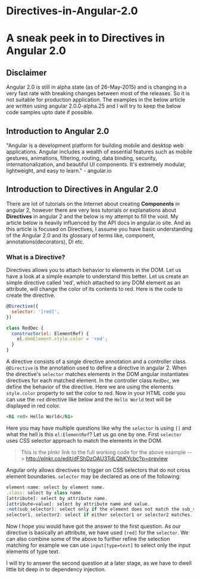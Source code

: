 # Directives-in-Angular-2.0
# A sneak peek in to Directives in Angular 2.0

## Disclaimer
Angular 2.0 is still in alpha state (as of 26-May-2015) and is changing in a very fast rate with breaking changes between most of the releases. So it is not suitable for production application. 
The examples in the below article are written using angular 2.0.0-alpha.25 and I will try to keep the below code samples upto date if possible.

## Introduction to Angular 2.0
"Angular is a development platform for building mobile and desktop web applications. Angular includes a wealth of essential features such as mobile gestures, animations, filtering, routing, data binding, security, internationalization, and beautiful UI components. It's extremely modular, lightweight, and easy to learn." - angular.io

## Introduction to Directives in Angular 2.0
There are lot of tutorials on the Internet about creating **Components** in angular 2, however there are very less tutorials or explanations about **Directives** in angular 2 and the below is my attempt to fill the void. My article below is heavily influenced by the API docs in angular.io site.
And as this article is focused on Directives, I assume you have basic understanding of the Angular 2.0 and its glossary of terms like, component, annotations(decorators), DI etc.

### What is a Directive?
<!-- A directive can be an existing DOM element or an attribute or an custom angular element, whose default behavior is altered. -->
Directives allows you to attach behavior to elements in the DOM. 
Let us have a look at a simple example to understand this better. Let us create an simple directive called 'red', which attached to any DOM element as an attribute, will change the color of its contents to red. Here is the code to create the directive.

```javascript
@Directive({
  selector: '[red]',
})

class RedDec {
  constructor(el: ElementRef) {
    el.domElement.style.color = 'red';
  }
}
```

A directive consists of a single directive annotation and a controller class. `@Directive` is the annotation used to define a directive in angular 2.  When the directive's `selector` matches elements in the DOM angular instantiates directives for each matched element. In the controller class `RedDec`, we define the behavior of the directive. Here we are using the elements `style.color` property to set the color to red.
Now in your HTML code you can use the `red` directive like below and the `Hello World` text will be displayed in red color.

```html
<h1 red> Hello World</h1>
````

Here you may have multiple questions like why the `selector` is using `[]` and what the hell is this `el:ElementRef`? Let us go one by one. First `selector` uses CSS selector approach to match the elements in the DOM.

> This is the plnkr link to the full working code for the above example --> http://plnkr.co/edit/dFShDzOAU3TdLQbKYcbc?p=preview

Angular only allows directives to trigger on CSS selectors that do not cross element boundaries.
`selector` may be declared as one of the following:

```javascript
element-name: select by element name.
.class: select by class name.
[attribute]: select by attribute name.
[attribute=value]: select by attribute name and value.
:not(sub_selector): select only if the element does not match the sub_selector.
selector1, selector2: select if either selector1 or selector2 matches.
```
Now I hope you would have got the answer to the first question. As our directive is basically an attribute, we have used `[red]` for the `selector`. We can also combine some of the above to further refine the selection matching for example we can use `input[type=text]` to select only the input elements of type text.

I will try to answer the second question at a later stage, as we have to dwell little bit deep in to dependency injection.
